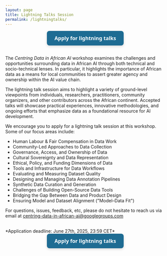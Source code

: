 ```yaml
---
layout: page
title: Lightning Talks Session
permalink: /lightningtalks/
---
```


<style>
.button-blue{
  display:inline-block;
  background:#1e6c93;
  color:#ffffff !important;      /* keep text white even in dark mode */
  font-family:system-ui,sans-serif;
  font-size:1rem;
  font-weight:600;
  padding:0.75rem 1.5rem;
  border-radius:0.5rem;
  text-decoration:none;
  box-shadow:0 3px 8px rgba(0,0,0,.15);
  transition:background .2s ease,transform .2s ease;
}
.button-blue:hover{              /* subtle hover */
  background:#155274;
  transform:translateY(-2px);
}
.button-blue:active{             /* click “press” effect */
  transform:translateY(0);
}
.center { text-align:center; }


/* simple banner that stretches full width */
.announcement{
  background:#fff8db;           /* soft yellow highlight */
  color:#333333;
  text-align:center;
  font-family:system-ui,sans-serif;
  font-size:1rem;
  font-weight:600;
  padding:0.75rem 1rem;
  border-bottom:1px solid #e2e2e2;
} 
</style>

<div class="center">
<a class="button-blue"
   href="https://forms.gle/qYTvdQVzNjXbYTQR8"
   target="_blank" rel="noopener">
  Apply for lightning talks
</a>
</div>

<!-- <div class="announcement">
  Submissions opening soon. Come back on&nbsp;4 June
</div> -->
<br>

The <i>Centring Data in African AI</i> workshop examines the challenges and opportunities surrounding data in African AI through both technical and socio-technical lenses. In particular, it highlights the importance of African data as a means for local communities to assert greater agency and ownership within the AI value chain.

The lightning talk session aims to highlight a variety of ground-level viewpoints from individuals, researchers, practitioners, community organizers, and other contributors across the African continent. Accepted talks will showcase practical experiences, innovative methodologies, and ongoing efforts that emphasize data as a foundational resource for AI development.

We encourage you to apply for a lightning talk session at this workshop. Some of our focus areas include:

- Human Labour & Fair Compensation in Data Work
- Community-Led Approaches to Data Collection
- Governance, Access, and Ownership of Data
- Cultural Sovereignty and Data Representation
- Ethical, Policy, and Funding Dimensions of Data
- Tools and Infrastructure for Data Workflows
- Evaluating and Measuring Dataset Quality
- Designing and Managing Data Annotation Pipelines
- Synthetic Data Curation and Generation
- Challenges of Building Open-Source Data Tools
- Bridging the Gap Between Data and Product Design
- Ensuring Model and Dataset Alignment ("Model–Data Fit")

For questions, issues, feedback, etc, please do not hesitate to reach us via email at [centring-data-in-african-ai@googlegroups.com](mailto:centring-data-in-african-ai@googlegroups.com)

<br>
*Application deadline: June 27th, 2025, 23:59 CET*


<div class="center">
<a class="button-blue"
   href="https://forms.gle/qYTvdQVzNjXbYTQR8"
   target="_blank" rel="noopener">
  Apply for lightning talks
</a>
</div>